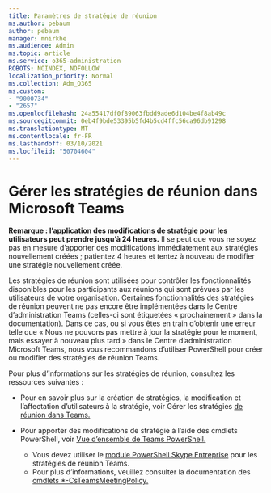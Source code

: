 ```yaml
---
title: Paramètres de stratégie de réunion
ms.author: pebaum
author: pebaum
manager: mnirkhe
ms.audience: Admin
ms.topic: article
ms.service: o365-administration
ROBOTS: NOINDEX, NOFOLLOW
localization_priority: Normal
ms.collection: Adm_O365
ms.custom:
- "9000734"
- "2657"
ms.openlocfilehash: 24a55417df0f89063fbdd9ade6d104be4f8ab49c
ms.sourcegitcommit: 0eb4f9bde53395b5fd4b5cd4ffc56ca96db91298
ms.translationtype: MT
ms.contentlocale: fr-FR
ms.lasthandoff: 03/10/2021
ms.locfileid: "50704604"
---
```

# <a name="manage-meeting-policies-in-microsoft-teams"></a>Gérer les stratégies de réunion dans Microsoft Teams

**Remarque : l’application des modifications de stratégie pour les utilisateurs peut prendre jusqu’à 24 heures.** Il se peut que vous ne soyez pas en mesure d’apporter des modifications immédiatement aux stratégies nouvellement créées ; patientez 4 heures et tentez à nouveau de modifier une stratégie nouvellement créée.

Les stratégies de réunion sont utilisées pour contrôler les fonctionnalités disponibles pour les participants aux réunions qui sont prévues par les utilisateurs de votre organisation. Certaines fonctionnalités des stratégies de réunion peuvent ne pas encore être implémentées dans le Centre d’administration Teams (celles-ci sont étiquetées « prochainement » dans la documentation). Dans ce cas, ou si vous êtes en train d’obtenir une erreur telle que « Nous ne pouvons pas mettre à jour la stratégie pour le moment, mais essayer à nouveau plus tard » dans le Centre d’administration Microsoft Teams, nous vous recommandons d’utiliser PowerShell pour créer ou modifier des stratégies de réunion Teams. 

Pour plus d’informations sur les stratégies de réunion, consultez les ressources suivantes :

- Pour en savoir plus sur la création de stratégies, la modification et l’affectation d’utilisateurs à la stratégie, voir Gérer les stratégies [de réunion dans Teams.](https://docs.microsoft.com/microsoftteams/meeting-policies-in-teams)

- Pour apporter des modifications de stratégie à l’aide des cmdlets PowerShell, voir [Vue d’ensemble de Teams PowerShell.](https://docs.microsoft.com/microsoftteams/teams-powershell-overview) 
    - Vous devez utiliser le [module PowerShell Skype Entreprise](https://docs.microsoft.com/skypeforbusiness/set-up-your-computer-for-windows-powershell/download-and-install-the-skype-for-business-online-connector) pour les stratégies de réunion Teams. 
    - Pour plus d’informations, veuillez consulter la documentation des [cmdlets *-CsTeamsMeetingPolicy.](https://docs.microsoft.com/search/?search=CsTeamsMeetingPolicy&view=skype-ps)

